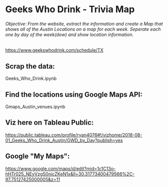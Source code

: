 # Geeks Who Drink - Trivia Map


###### Objective: From the website, extract the information and create a Map that shows all of the Austin Locations on a map for each week. Seperate each one by day of the week(dow) and show location information.

https://www.geekswhodrink.com/schedule/TX

## Scrap the data:
Geeks_Who_Drink.ipynb

## Find the locations using Google Maps API:
Gmaps_Austin_venues.ipynb

## Viz here on Tableau Public:
https://public.tableau.com/profile/ryan4076#!/vizhome/2018-08-01_Geeks_Who_Drink_Austin/GWD_by_Day?publish=yes

## Google "My Maps":
https://www.google.com/maps/d/edit?mid=1c1C13o-hHTr025_NEyVzgS0nicZKeN1x&ll=30.31773400479566%2C-97.75127425000005&z=11
